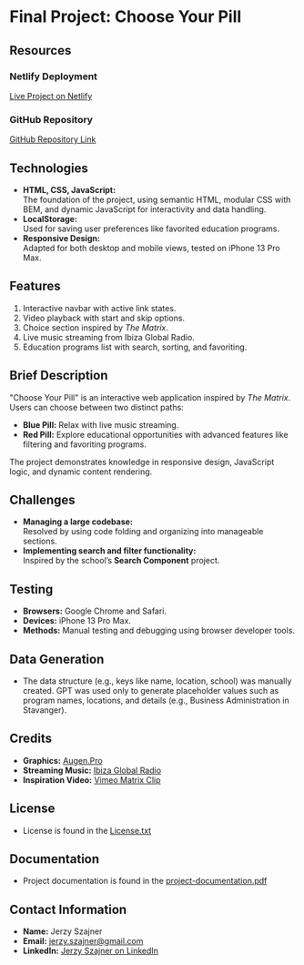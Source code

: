 # Final Project: Choose Your Pill

## Resources

### Netlify Deployment

[Live Project on Netlify](https://choice-your-pill.netlify.app/)

### GitHub Repository

[GitHub Repository Link](https://github.com/jerzyszajner/final_project.git)

## Technologies

- **HTML, CSS, JavaScript:**  
  The foundation of the project, using semantic HTML, modular CSS with BEM, and dynamic JavaScript for interactivity and data handling.
- **LocalStorage:**  
  Used for saving user preferences like favorited education programs.
- **Responsive Design:**  
  Adapted for both desktop and mobile views, tested on iPhone 13 Pro Max.

## Features

1. Interactive navbar with active link states.
2. Video playback with start and skip options.
3. Choice section inspired by _The Matrix_.
4. Live music streaming from Ibiza Global Radio.
5. Education programs list with search, sorting, and favoriting.

## Brief Description

"Choose Your Pill" is an interactive web application inspired by _The Matrix_. Users can choose between two distinct paths:

- **Blue Pill:** Relax with live music streaming.
- **Red Pill:** Explore educational opportunities with advanced features like filtering and favoriting programs.

The project demonstrates knowledge in responsive design, JavaScript logic, and dynamic content rendering.

## Challenges

- **Managing a large codebase:**  
  Resolved by using code folding and organizing into manageable sections.
- **Implementing search and filter functionality:**  
  Inspired by the school’s **Search Component** project.

## Testing

- **Browsers:** Google Chrome and Safari.
- **Devices:** iPhone 13 Pro Max.
- **Methods:** Manual testing and debugging using browser developer tools.

## Data Generation

- The data structure (e.g., keys like name, location, school) was manually created. GPT was used only to generate placeholder values such as program 
  names, locations, and details (e.g., Business Administration in Stavanger).

## Credits

- **Graphics:** [Augen.Pro](https://augen.pro/)
- **Streaming Music:** [Ibiza Global Radio](https://www.ibizaglobalradio.com/)
- **Inspiration Video:** [Vimeo Matrix Clip](https://vimeo.com/groups/423128/videos/7619378)

## License
- License is found in the [License.txt](License.txt)

## Documentation 
- Project documentation is found in the [project-documentation.pdf](project-documentation.pdf)

## Contact Information

- **Name:** Jerzy Szajner
- **Email:** [jerzy.szajner@gmail.com](mailto:jerzy.szajner@gmail.com)
- **LinkedIn:** [Jerzy Szajner on LinkedIn](https://www.linkedin.com/in/jerzyszajner/)
